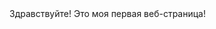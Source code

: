 <html>
<head>
<title>Hello world! </title>
</head>
<body>
Здравствуйте! Это моя первая веб-страница!
<!-- RedHelper -->
<script id="rhlpscrtg" type="text/javascript" charset="utf-8" async="async" 
	src="https://web.redhelper.ru/service/main.js?c=zabor722">
</script> 
<!--/Redhelper -->
<div class="rc-button"></div>
</body>
</html>
